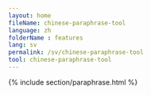 ```yaml
---
layout: home
fileName: chinese-paraphrase-tool
language: zh
folderName : features
lang: sv
permalink: /sv/chinese-paraphrase-tool
tool: chinese-paraphrase-tool
---
```

{% include section/paraphrase.html %}